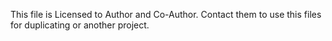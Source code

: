 This file is Licensed to Author and Co-Author.
Contact them to use this files for duplicating or another project.